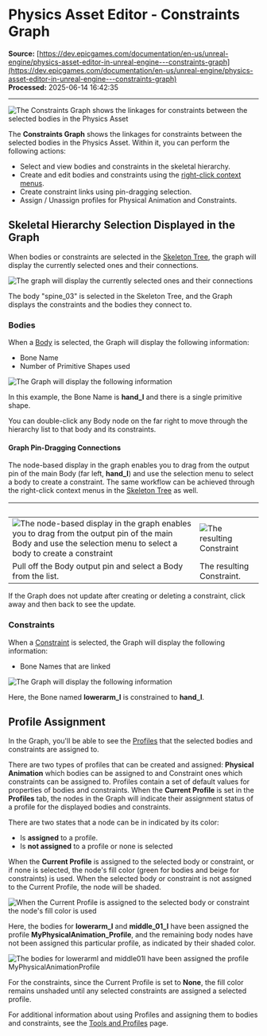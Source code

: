 # Physics Asset Editor - Constraints Graph

**Source:** [https://dev.epicgames.com/documentation/en-us/unreal-engine/physics-asset-editor-in-unreal-engine---constraints-graph](https://dev.epicgames.com/documentation/en-us/unreal-engine/physics-asset-editor-in-unreal-engine---constraints-graph)  
**Processed:** 2025-06-14 16:42:35

---

![The Constraints Graph shows the linkages for constraints between the selected bodies in the Physics Asset](https://d1iv7db44yhgxn.cloudfront.net/documentation/images/51e6e4f6-abbd-43f3-afb6-102d58f52e66/graph.png)

The **Constraints Graph** shows the linkages for constraints between the selected bodies in the Physics Asset. Within it, you can perform the following actions:

-   Select and view bodies and constraints in the skeletal hierarchy.
-   Create and edit bodies and constraints using the [right-click context menus](/documentation/en-us/unreal-engine/physics-asset-editor-in-unreal-engine---skeleton-tree#selectioncontextmenus).
-   Create constraint links using pin-dragging selection.
-   Assign / Unassign profiles for Physical Animation and Constraints.

## Skeletal Hierarchy Selection Displayed in the Graph

When bodies or constraints are selected in the [Skeleton Tree](/documentation/en-us/unreal-engine/physics-asset-editor-in-unreal-engine---skeleton-tree), the graph will display the currently selected ones and their connections.

![The graph will display the currently selected ones and their connections](https://d1iv7db44yhgxn.cloudfront.net/documentation/images/5356cccd-8bb6-4509-af59-09ea802b4250/graph-with-skel-selection.png)

The body "spine\_03" is selected in the Skeleton Tree, and the Graph displays the constraints and the bodies they connect to.

### Bodies

When a [Body](/documentation/en-us/unreal-engine/physics-bodies-in-unreal-engine) is selected, the Graph will display the following information:

-   Bone Name
-   Number of Primitive Shapes used

![The Graph will display the following information](https://d1iv7db44yhgxn.cloudfront.net/documentation/images/542b09c5-a6f4-44ed-93a7-6640cf33afc7/body-info.png)

In this example, the Bone Name is **hand\_l** and there is a single primitive shape.

You can double-click any Body node on the far right to move through the hierarchy list to that body and its constraints.

#### Graph Pin-Dragging Connections

The node-based display in the graph enables you to drag from the output pin of the main Body (far left, **hand\_l**) and use the selection menu to select a body to create a constraint. The same workflow can be achieved through the right-click context menus in the [Skeleton Tree](/documentation/en-us/unreal-engine/physics-asset-editor-in-unreal-engine---skeleton-tree#selectioncontextmenus) as well.

|   |   |
| --- | --- |
| ![The node-based display in the graph enables you to drag from the output pin of the main Body and use the selection menu to select a body to create a constraint](https://d1iv7db44yhgxn.cloudfront.net/documentation/images/3d9d347a-d82a-4fe7-9910-2ac42884d0c5/pin-dragging-01.png) | ![The resulting Constraint](https://d1iv7db44yhgxn.cloudfront.net/documentation/images/a7589705-6f5e-4ae8-b499-a2ee3b889332/pin-dragging-02.png) |
| Pull off the Body output pin and select a Body from the list. | The resulting Constraint. |

If the Graph does not update after creating or deleting a constraint, click away and then back to see the update.

### Constraints

When a [Constraint](/documentation/en-us/unreal-engine/physics-constraint-reference-in-unreal-engine) is selected, the Graph will display the following information:

-   Bone Names that are linked

![The Graph will display the following information](https://d1iv7db44yhgxn.cloudfront.net/documentation/images/c83f1a4d-aebf-47c7-b81d-b45856ae3609/constraint-info.png)

Here, the Bone named **lowerarm\_l** is constrained to **hand\_l**.

## Profile Assignment

In the Graph, you'll be able to see the [Profiles](/documentation/en-us/unreal-engine/physics-asset-editor-in-unreal-engine---tools-and-profiles#currentprofileassignment) that the selected bodies and constraints are assigned to.

There are two types of profiles that can be created and assigned: **Physical Animation** which bodies can be assigned to and Constraint ones which constraints can be assigned to. Profiles contain a set of default values for properties of bodies and constraints. When the **Current Profile** is set in the **Profiles** tab, the nodes in the Graph will indicate their assignment status of a profile for the displayed bodies and constraints.

There are two states that a node can be in indicated by its color:

-   Is **assigned** to a profile.
-   Is **not assigned** to a profile or none is selected

When the **Current Profile** is assigned to the selected body or constraint, or if none is selected, the node's fill color (green for bodies and beige for constraints) is used. When the selected body or constraint is not assigned to the Current Profile, the node will be shaded.

![When the Current Profile is assigned to the selected body or constraint the node's fill color is used](https://d1iv7db44yhgxn.cloudfront.net/documentation/images/bf97da94-8b36-4570-b6e4-8adcb5db470a/profile-assignment.png)

Here, the bodies for **lowerarm\_l** and **middle\_01\_l** have been assigned the profile **MyPhysicalAnimation\_Profile**, and the remaining body nodes have not been assigned this particular profile, as indicated by their shaded color.

![The bodies for lowerarml and middle01l have been assigned the profile MyPhysicalAnimationProfile](https://d1iv7db44yhgxn.cloudfront.net/documentation/images/7be5482c-2449-46f0-baf6-12fd37bf87d7/profile-assignment-none.png)

For the constraints, since the Current Profile is set to **None**, the fill color remains unshaded until any selected constraints are assigned a selected profile.

For additional information about using Profiles and assigning them to bodies and constraints, see the [Tools and Profiles](/documentation/en-us/unreal-engine/physics-asset-editor-in-unreal-engine---tools-and-profiles#currentprofileassignment) page.